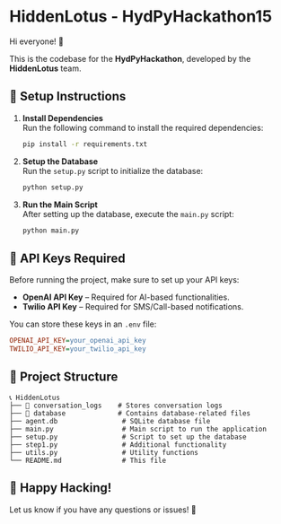 # HiddenLotus - HydPyHackathon15

Hi everyone! 👋  

This is the codebase for the **HydPyHackathon**, developed by the **HiddenLotus** team.  

## 📌 Setup Instructions  

1. **Install Dependencies**  
   Run the following command to install the required dependencies:  
   ```bash
   pip install -r requirements.txt
   ```

2. **Setup the Database**  
   Run the `setup.py` script to initialize the database:
   ```bash
   python setup.py
   ```

3. **Run the Main Script**  
   After setting up the database, execute the `main.py` script:
   ```bash
   python main.py
   ```

## 🔑 API Keys Required  

Before running the project, make sure to set up your API keys:  

- **OpenAI API Key** – Required for AI-based functionalities.  
- **Twilio API Key** – Required for SMS/Call-based notifications.  

You can store these keys in an `.env` file:
```ini
OPENAI_API_KEY=your_openai_api_key
TWILIO_API_KEY=your_twilio_api_key
```

## 📂 Project Structure  

```
📞 HiddenLotus
├── 📂 conversation_logs    # Stores conversation logs
├── 📂 database             # Contains database-related files
├── agent.db                # SQLite database file
├── main.py                 # Main script to run the application
├── setup.py                # Script to set up the database
├── step1.py                # Additional functionality
├── utils.py                # Utility functions
└── README.md               # This file
```

## 🚀 Happy Hacking!  

Let us know if you have any questions or issues! 🎯


